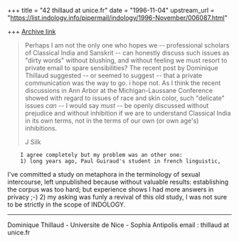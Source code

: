 +++
title = "42 thillaud at unice.fr"
date = "1996-11-04"
upstream_url = "https://list.indology.info/pipermail/indology/1996-November/006087.html"

+++
[Archive link](https://list.indology.info/pipermail/indology/1996-November/006087.html)

>Perhaps I am not the only one who hopes we -- professional scholars of
>Classical India and Sanskrit -- can honestly discuss such issues as "dirty
>words" without blushing, and without feeling we must resort to private email
>to spare sensibilities?  The recent post by Dominique Thillaud suggested --
>or seemed to suggest -- that a private communication was the way to go.  i
>hope not.  As I think the recent discussions in Ann Arbor at the
>Michigan-Laussane Conference showed with regard to issues of race and skin
>color, such "delicate" issues *can*  -- I would say *must* -- be openly
>discussed without prejudice and without inhibition if we are to understand
>Classical India in its own terms, not in the terms of our own (or own age's)
>inhibitions.
>
>J Silk

        I agree completely but my problem was an other one:
        1) long years ago, Paul Guiraud's student in french linguistic,
I've committed a study on metaphora in the terminology of sexual
intercourse, left unpublished because without valuable results:
establishing the corpus was too hard; but experience shows I had more
answers in privacy ;-)
        2) my asking was funly a revival of this old study, I was not sure
to be strictly in the scope of INDOLOGY.


--------------------------------------------------------------
Dominique Thillaud - Universite de Nice - Sophia Antipolis
email : thillaud at unice.fr






